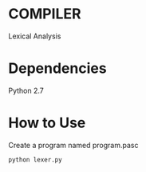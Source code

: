 # COMPILER
Lexical Analysis

# Dependencies
Python 2.7

# How to Use
Create a program named program.pasc

```
python lexer.py
```
